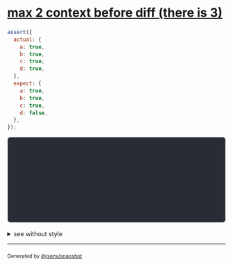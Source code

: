 # [max 2 context before diff (there is 3)](../../object.test.js#L231)

```js
assert({
  actual: {
    a: true,
    b: true,
    c: true,
    d: true,
  },
  expect: {
    a: true,
    b: true,
    c: true,
    d: false,
  },
});
```

![img](throw.svg)

<details>
  <summary>see without style</summary>

```console
AssertionError: actual and expect are different

actual: {
  ↑ 2 props ↑
  c: true,
  d: true,
}
expect: {
  ↑ 2 props ↑
  c: true,
  d: false,
}
```

</details>

---
<sub>
  Generated by <a href="https://github.com/jsenv/core/tree/main/packages/independent/snapshot">@jsenv/snapshot</a>
</sub>